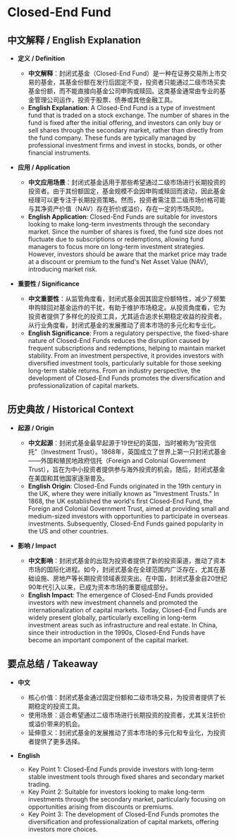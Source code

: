 # Closed-End Fund

## 中文解释 / English Explanation

* **定义 / Definition**  
  - **中文解释**：封闭式基金（Closed-End Fund）是一种在证券交易所上市交易的基金，其基金份额在发行后固定不变，投资者只能通过二级市场买卖基金份额，而不能直接向基金公司申购或赎回。这类基金通常由专业的基金管理公司运作，投资于股票、债券或其他金融工具。  
  - **English Explanation**: A Closed-End Fund is a type of investment fund that is traded on a stock exchange. The number of shares in the fund is fixed after the initial offering, and investors can only buy or sell shares through the secondary market, rather than directly from the fund company. These funds are typically managed by professional investment firms and invest in stocks, bonds, or other financial instruments.

* **应用 / Application**  
  - **中文应用场景**：封闭式基金适用于那些希望通过二级市场进行长期投资的投资者。由于其份额固定，基金规模不会因申购或赎回而波动，因此基金经理可以更专注于长期投资策略。然而，投资者需注意二级市场价格可能与其净资产价值（NAV）存在折价或溢价，存在一定的市场风险。  
  - **English Application**: Closed-End Funds are suitable for investors looking to make long-term investments through the secondary market. Since the number of shares is fixed, the fund size does not fluctuate due to subscriptions or redemptions, allowing fund managers to focus more on long-term investment strategies. However, investors should be aware that the market price may trade at a discount or premium to the fund's Net Asset Value (NAV), introducing market risk.

* **重要性 / Significance**  
  - **中文重要性**：从监管角度看，封闭式基金因其固定份额特性，减少了频繁申购赎回对基金运作的干扰，有助于维护市场稳定。从投资角度看，它为投资者提供了多样化的投资工具，尤其适合追求长期稳定收益的投资者。从行业角度看，封闭式基金的发展推动了资本市场的多元化和专业化。  
  - **English Significance**: From a regulatory perspective, the fixed-share nature of Closed-End Funds reduces the disruption caused by frequent subscriptions and redemptions, helping to maintain market stability. From an investment perspective, it provides investors with diversified investment tools, particularly suitable for those seeking long-term stable returns. From an industry perspective, the development of Closed-End Funds promotes the diversification and professionalization of capital markets.

## 历史典故 / Historical Context

* **起源 / Origin**  
  - **中文起源**：封闭式基金最早起源于19世纪的英国，当时被称为“投资信托”（Investment Trust）。1868年，英国成立了世界上第一只封闭式基金——外国和殖民地政府信托（Foreign and Colonial Government Trust），旨在为中小投资者提供参与海外投资的机会。随后，封闭式基金在美国和其他国家逐渐普及。  
  - **English Origin**: Closed-End Funds originated in the 19th century in the UK, where they were initially known as "Investment Trusts." In 1868, the UK established the world's first Closed-End Fund, the Foreign and Colonial Government Trust, aimed at providing small and medium-sized investors with opportunities to participate in overseas investments. Subsequently, Closed-End Funds gained popularity in the US and other countries.

* **影响 / Impact**  
  - **中文影响**：封闭式基金的出现为投资者提供了新的投资渠道，推动了资本市场的国际化进程。如今，封闭式基金在全球范围内广泛存在，尤其在基础设施、房地产等长期投资领域表现突出。在中国，封闭式基金自20世纪90年代引入以来，已成为资本市场的重要组成部分。  
  - **English Impact**: The emergence of Closed-End Funds provided investors with new investment channels and promoted the internationalization of capital markets. Today, Closed-End Funds are widely present globally, particularly excelling in long-term investment areas such as infrastructure and real estate. In China, since their introduction in the 1990s, Closed-End Funds have become an important component of the capital market.

## 要点总结 / Takeaway

* **中文**  
  - 核心价值：封闭式基金通过固定份额和二级市场交易，为投资者提供了长期稳定的投资工具。  
  - 使用场景：适合希望通过二级市场进行长期投资的投资者，尤其关注折价或溢价带来的机会。  
  - 延伸意义：封闭式基金的发展推动了资本市场的多元化和专业化，为投资者提供了更多选择。

* **English**  
  - Key Point 1: Closed-End Funds provide investors with long-term stable investment tools through fixed shares and secondary market trading.  
  - Key Point 2: Suitable for investors looking to make long-term investments through the secondary market, particularly focusing on opportunities arising from discounts or premiums.  
  - Key Point 3: The development of Closed-End Funds promotes the diversification and professionalization of capital markets, offering investors more choices.